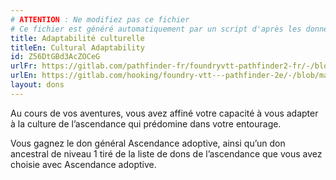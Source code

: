 ```yaml
---
# ATTENTION : Ne modifiez pas ce fichier
# Ce fichier est généré automatiquement par un script d'après les données du module Foundry VTT officiel et de sa traduction
title: Adaptabilité culturelle
titleEn: Cultural Adaptability
id: Z56DtGBd3AcZOCeG
urlFr: https://gitlab.com/pathfinder-fr/foundryvtt-pathfinder2-fr/-/blob/master/data/feats/Z56DtGBd3AcZOCeG.htm
urlEn: https://gitlab.com/hooking/foundry-vtt---pathfinder-2e/-/blob/master/packs/data/feats.db/cultural-adaptability.json
layout: dons
---
```

Au cours de vos aventures, vous avez affiné votre capacité à vous adapter à la culture de l’ascendance qui prédomine dans votre entourage.

Vous gagnez le don général Ascendance adoptive, ainsi qu’un don ancestral de niveau 1 tiré de la liste de dons de l’ascendance que vous avez choisie avec Ascendance adoptive.

